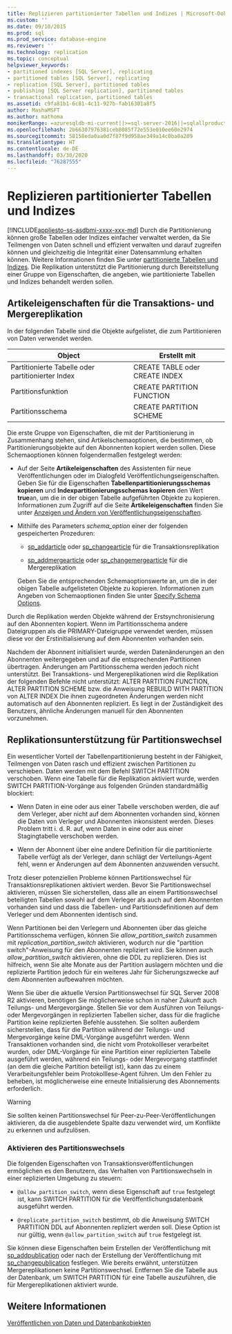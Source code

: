 ```yaml
---
title: Replizieren partitionierter Tabellen und Indizes | Microsoft-Dokumentation
ms.custom: ''
ms.date: 09/10/2015
ms.prod: sql
ms.prod_service: database-engine
ms.reviewer: ''
ms.technology: replication
ms.topic: conceptual
helpviewer_keywords:
- partitioned indexes [SQL Server], replicating
- partitioned tables [SQL Server], replicating
- replication [SQL Server], partitioned tables
- publishing [SQL Server replication], partitioned tables
- transactional replication, partitioned tables
ms.assetid: c9fa81b1-6c81-4c11-927b-fab16301a8f5
author: MashaMSFT
ms.author: mathoma
monikerRange: =azuresqldb-mi-current||>=sql-server-2016||=sqlallproducts-allversions
ms.openlocfilehash: 2b66307976381ceb8085f72e553e010ee60e2974
ms.sourcegitcommit: 58158eda0aa0d7f87f9d958ae349a14c0ba8a209
ms.translationtype: HT
ms.contentlocale: de-DE
ms.lasthandoff: 03/30/2020
ms.locfileid: "76287555"
---
```

# <a name="replicate-partitioned-tables-and-indexes"></a>Replizieren partitionierter Tabellen und Indizes
[!INCLUDE[appliesto-ss-asdbmi-xxxx-xxx-md](../../../includes/appliesto-ss-asdbmi-xxxx-xxx-md.md)]
  Durch die Partitionierung können große Tabellen oder Indizes einfacher verwaltet werden, da Sie Teilmengen von Daten schnell und effizient verwalten und darauf zugreifen können und gleichzeitig die Integrität einer Datensammlung erhalten können. Weitere Informationen finden Sie unter [partitionierte Tabellen und Indizes](../../../relational-databases/partitions/partitioned-tables-and-indexes.md). Die Replikation unterstützt die Partitionierung durch Bereitstellung einer Gruppe von Eigenschaften, die angeben, wie partitionierte Tabellen und Indizes behandelt werden sollen.  
  
## <a name="article-properties-for-transactional-and-merge-replication"></a>Artikeleigenschaften für die Transaktions- und Mergereplikation  
 In der folgenden Tabelle sind die Objekte aufgelistet, die zum Partitionieren von Daten verwendet werden.  
  
|Object|Erstellt mit|  
|------------|----------------------|  
|Partitionierte Tabelle oder partitionierter Index|CREATE TABLE oder CREATE INDEX|  
|Partitionsfunktion|CREATE PARTITION FUNCTION|  
|Partitionsschema|CREATE PARTITION SCHEME|  
  
 Die erste Gruppe von Eigenschaften, die mit der Partitionierung in Zusammenhang stehen, sind Artikelschemaoptionen, die bestimmen, ob Partitionierungsobjekte auf den Abonnenten kopiert werden sollen. Diese Schemaoptionen können folgendermaßen festgelegt werden:  
  
-   Auf der Seite **Artikeleigenschaften** des Assistenten für neue Veröffentlichungen oder im Dialogfeld Veröffentlichungseigenschaften. Geben Sie für die Eigenschaften **Tabellenpartitionierungsschemas kopieren** und **Indexpartitionierungsschemas kopieren** den Wert **true**an, um die in der obigen Tabelle aufgeführten Objekte zu kopieren. Informationen zum Zugriff auf die Seite **Artikeleigenschaften** finden Sie unter [Anzeigen und Ändern von Veröffentlichungseigenschaften](../../../relational-databases/replication/publish/view-and-modify-publication-properties.md).  
  
-   Mithilfe des Parameters *schema_option* einer der folgenden gespeicherten Prozeduren:  
  
    -   [sp_addarticle](../../../relational-databases/system-stored-procedures/sp-addarticle-transact-sql.md) oder [sp_changearticle](../../../relational-databases/system-stored-procedures/sp-changearticle-transact-sql.md) für die Transaktionsreplikation  
  
    -   [sp_addmergearticle](../../../relational-databases/system-stored-procedures/sp-addmergearticle-transact-sql.md) oder [sp_changemergearticle](../../../relational-databases/system-stored-procedures/sp-changemergearticle-transact-sql.md) für die Mergereplikation  
  
     Geben Sie die entsprechenden Schemaoptionswerte an, um die in der obigen Tabelle aufgelisteten Objekte zu kopieren. Informationen zum Angeben von Schemaoptionen finden Sie unter [Specify Schema Options](../../../relational-databases/replication/publish/specify-schema-options.md).  
  
 Durch die Replikation werden Objekte während der Erstsynchronisierung auf den Abonnenten kopiert. Wenn im Partitionsschema andere Dateigruppen als die PRIMARY-Dateigruppe verwendet werden, müssen diese vor der Erstinitialisierung auf dem Abonnenten vorhanden sein.  
  
 Nachdem der Abonnent initialisiert wurde, werden Datenänderungen an den Abonnenten weitergegeben und auf die entsprechenden Partitionen übertragen. Änderungen am Partitionsschema werden jedoch nicht unterstützt. Bei Transaktions- und Mergereplikationen wird die Replikation der folgenden Befehle nicht unterstützt: ALTER PARTITION FUNCTION, ALTER PARTITION SCHEME bzw. die Anweisung REBUILD WITH PARTITION von ALTER INDEX Die ihnen zugeordneten Änderungen werden nicht automatisch auf den Abonnenten repliziert. Es liegt in der Zuständigkeit des Benutzers, ähnliche Änderungen manuell für den Abonnenten vorzunehmen.  
  
## <a name="replication-support-for-partition-switching"></a>Replikationsunterstützung für Partitionswechsel  
 Ein wesentlicher Vorteil der Tabellenpartitionierung besteht in der Fähigkeit, Teilmengen von Daten rasch und effizient zwischen Partitionen zu verschieben. Daten werden mit dem Befehl SWITCH PARTITION verschoben. Wenn eine Tabelle für die Replikation aktiviert wurde, werden SWITCH PARTITION-Vorgänge aus folgenden Gründen standardmäßig blockiert:  
  
-   Wenn Daten in eine oder aus einer Tabelle verschoben werden, die auf dem Verleger, aber nicht auf dem Abonnenten vorhanden sind, können die Daten von Verleger und Abonnenten inkonsistent werden. Dieses Problem tritt i. d. R. auf, wenn Daten in eine oder aus einer Stagingtabelle verschoben werden.  
  
-   Wenn der Abonnent über eine andere Definition für die partitionierte Tabelle verfügt als der Verleger, dann schlägt der Verteilungs-Agent fehl, wenn er Änderungen auf dem Abonnenten anzuwenden versucht.  
  
 Trotz dieser potenziellen Probleme können Partitionswechsel für Transaktionsreplikationen aktiviert werden. Bevor Sie Partitionswechsel aktivieren, müssen Sie sicherstellen, dass alle an einem Partitionswechsel beteiligten Tabellen sowohl auf dem Verleger als auch auf dem Abonnenten vorhanden sind und dass die Tabellen- und Partitionsdefinitionen auf dem Verleger und dem Abonnenten identisch sind.  
  
 Wenn Partitionen bei den Verlegern und Abonnenten über das gleiche Partitionsschema verfügen, können Sie *allow_partition_switch* zusammen mit *replication_partition_switch* aktivieren, wodurch nur die "partition switch"-Anweisung für den Abonnenten repliziert wird. Sie können auch *allow_partition_switch* aktivieren, ohne die DDL zu replizieren. Dies ist hilfreich, wenn Sie alte Monate aus der Partition auslagern möchten und die replizierte Partition jedoch für ein weiteres Jahr für Sicherungszwecke auf dem Abonnenten aufbewahren möchten.  
  
 Wenn Sie über die aktuelle Version Partitionswechsel für SQL Server 2008 R2 aktivieren, benötigen Sie möglicherweise schon in naher Zukunft auch Teilungs- und Mergevorgänge. Stellen Sie vor dem Ausführen von Teilungs- oder Mergevorgängen in replizierten Tabellen sicher, dass für die fragliche Partition keine replizierten Befehle ausstehen. Sie sollten außerdem sicherstellen, dass für die Partition während der Teilungs- und Mergevorgänge keine DML-Vorgänge ausgeführt werden. Wenn Transaktionen vorhanden sind, die nicht vom Protokollleser verarbeitet wurden, oder DML-Vorgänge für eine Partition einer replizierten Tabelle ausgeführt werden, während ein Teilungs- oder Mergevorgang stattfindet (an dem die gleiche Partition beteiligt ist), kann das zu einem Verarbeitungsfehler beim Protokolllese-Agent führen. Um den Fehler zu beheben, ist möglicherweise eine erneute Initialisierung des Abonnements erforderlich.  
  
> [!WARNING]  
>  Sie sollten keinen Partitionswechsel für Peer-zu-Peer-Veröffentlichungen aktivieren, da die ausgeblendete Spalte dazu verwendet wird, um Konflikte zu erkennen und aufzulösen.  
  
### <a name="enabling-partition-switching"></a>Aktivieren des Partitionswechsels  
 Die folgenden Eigenschaften von Transaktionsveröffentlichungen ermöglichen es den Benutzern, das Verhalten von Partitionswechseln in einer replizierten Umgebung zu steuern:  
  
-   `@allow_partition_switch`, wenn diese Eigenschaft auf `true` festgelegt ist, kann SWITCH PARTITION für die Veröffentlichungsdatenbank ausgeführt werden.  
  
-   `@replicate_partition_switch` bestimmt, ob die Anweisung SWITCH PARTITION DDL auf Abonnenten repliziert werden soll. Diese Option ist nur gültig, wenn `@allow_partition_switch` auf `true` festgelegt ist.  
  
 Sie können diese Eigenschaften beim Erstellen der Veröffentlichung mit [sp_addpublication](../../../relational-databases/system-stored-procedures/sp-addpublication-transact-sql.md) oder nach der Erstellung der Veröffentlichung mit [sp_changepublication](../../../relational-databases/system-stored-procedures/sp-changepublication-transact-sql.md) festlegen. Wie bereits erwähnt, unterstützen Mergereplikationen keine Partitionswechsel. Entfernen Sie die Tabelle aus der Datenbank, um SWITCH PARTITION für eine Tabelle auszuführen, die für Mergereplikationen aktiviert wurde.  
  
## <a name="see-also"></a>Weitere Informationen  
 [Veröffentlichen von Daten und Datenbankobjekten](../../../relational-databases/replication/publish/publish-data-and-database-objects.md)  
  
  
